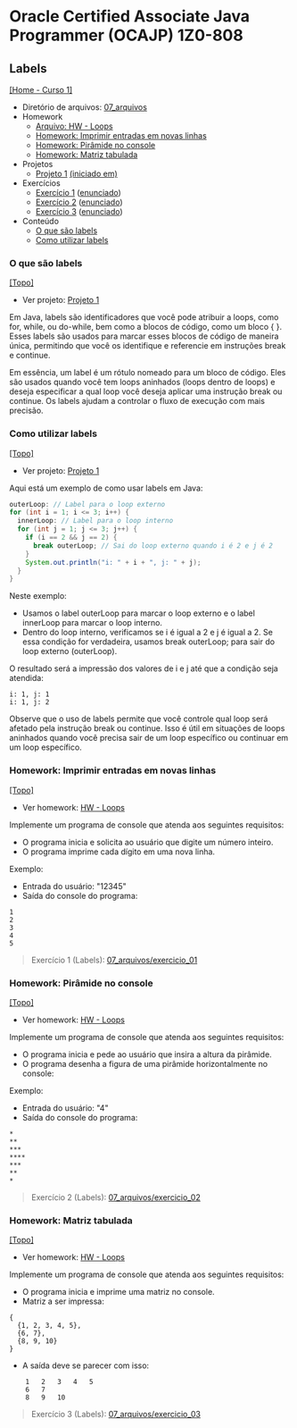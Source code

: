 # Oracle Certified Associate Java Programmer (OCAJP) 1Z0-808

## Labels
[[Home - Curso 1]](../../README.md#curso-1)<br />

- Diretório de arquivos: [07_arquivos](./07_arquivos/)
- Homework
  - [Arquivo: HW - Loops](./07_arquivos/homework/HW%20-%20Loops.pdf)
  - [Homework: Imprimir entradas em novas linhas](#homework-imprimir-entradas-em-novas-linhas)
  - [Homework: Pirâmide no console](#homework-pirâmide-no-console)
  - [Homework: Matriz tabulada](#homework-matriz-tabulada)
- Projetos
  - [Projeto 1](./07_arquivos/proj_01/) [(iniciado em)](#o-que-são-labels)
- Exercícios
  - [Exercício 1](./07_arquivos/exercicio_01/) ([enunciado](#homework-imprimir-entradas-em-novas-linhas))
  - [Exercício 2](./07_arquivos/exercicio_02/) ([enunciado](#homework-pirâmide-no-console))
  - [Exercício 3](./07_arquivos/exercicio_03/) ([enunciado](#homework-matriz-tabulada))
- Conteúdo
  - [O que são labels](#o-que-são-labels)
  - [Como utilizar labels](#como-utilizar-labels)

### O que são labels
[[Topo]](#)<br />

- Ver projeto: [Projeto 1](./07_arquivos/proj_01/)

Em Java, labels são identificadores que você pode atribuir a loops, como for, while, ou do-while, bem como a blocos de código, como um bloco { }. Esses labels são usados para marcar esses blocos de código de maneira única, permitindo que você os identifique e referencie em instruções break e continue.

Em essência, um label é um rótulo nomeado para um bloco de código. Eles são usados quando você tem loops aninhados (loops dentro de loops) e deseja especificar a qual loop você deseja aplicar uma instrução break ou continue. Os labels ajudam a controlar o fluxo de execução com mais precisão.

### Como utilizar labels
[[Topo]](#)<br />

- Ver projeto: [Projeto 1](./07_arquivos/proj_01/)

Aqui está um exemplo de como usar labels em Java:

```java
outerLoop: // Label para o loop externo
for (int i = 1; i <= 3; i++) {
  innerLoop: // Label para o loop interno
  for (int j = 1; j <= 3; j++) {
    if (i == 2 && j == 2) {
      break outerLoop; // Sai do loop externo quando i é 2 e j é 2
    }
    System.out.println("i: " + i + ", j: " + j);
  }
}
```

Neste exemplo:

- Usamos o label outerLoop para marcar o loop externo e o label innerLoop para marcar o loop interno.
- Dentro do loop interno, verificamos se i é igual a 2 e j é igual a 2. Se essa condição for verdadeira, usamos break outerLoop; para sair do loop externo (outerLoop).

O resultado será a impressão dos valores de i e j até que a condição seja atendida:

```
i: 1, j: 1
i: 1, j: 2
```

Observe que o uso de labels permite que você controle qual loop será afetado pela instrução break ou continue. Isso é útil em situações de loops aninhados quando você precisa sair de um loop específico ou continuar em um loop específico.

### Homework: Imprimir entradas em novas linhas
[[Topo]](#)<br />

- Ver homework: [HW - Loops](./07_arquivos/homework/HW%20-%20Loops.pdf)

Implemente um programa de console que atenda aos seguintes requisitos:
- O programa inicia e solicita ao usuário que digite um número inteiro.
- O programa imprime cada dígito em uma nova linha.

Exemplo:

- Entrada do usuário: "12345"
- Saída do console do programa:
```
1
2
3
4
5
```

> Exercício 1 (Labels): [07_arquivos/exercicio_01](./07_arquivos/exercicio_01/)

### Homework: Pirâmide no console
[[Topo]](#)<br />

- Ver homework: [HW - Loops](./07_arquivos/homework/HW%20-%20Loops.pdf)

Implemente um programa de console que atenda aos seguintes requisitos:
- O programa inicia e pede ao usuário que insira a altura da pirâmide.
- O programa desenha a figura de uma pirâmide horizontalmente no console:

Exemplo:

- Entrada do usuário: "4"
- Saída do console do programa:
```
*
**
***
****
***
**
*
```

> Exercício 2 (Labels): [07_arquivos/exercicio_02](./07_arquivos/exercicio_02/)

### Homework: Matriz tabulada
[[Topo]](#)<br />

- Ver homework: [HW - Loops](./07_arquivos/homework/HW%20-%20Loops.pdf)

Implemente um programa de console que atenda aos seguintes requisitos:
- O programa inicia e imprime uma matriz no console.
- Matriz a ser impressa:
```
{
  {1, 2, 3, 4, 5},
  {6, 7},
  {8, 9, 10}
}
```
- A saída deve se parecer com isso:
```
	1	2	3	4	5
	6	7
	8	9	10
```

> Exercício 3 (Labels): [07_arquivos/exercicio_03](./07_arquivos/exercicio_03/)

